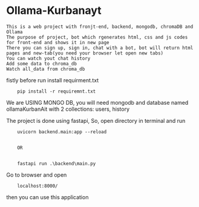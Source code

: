 # Ollama-Kurbanayt

````
This is a web project with fronjt-end, backend, mongodb, chromaDB and Ollama
The purpose of project, bot which rgenerates html, css and js codes for front-end and shows it in new page
There you can sign up, sign in, chat with a bot, bot will return html pages and new-tab(you need your browser let open new tabs)
You can watch yout chat history
Add some data to chroma_db
Watch all_data from chroma_db

`````

fistly before run install requirment.txt


        pip install -r requiremnt.txt


We are USING MONGO DB, you will need mongodb and database named ollamaKurbanAit with 2 collections: users, history

The project is done using fastapi, So, open directory in terminal and run


        uvicorn backend.main:app --reload


        OR


        fastapi run .\backend\main.py

Go to browser and open 


        localhost:8000/

then you can use this application
